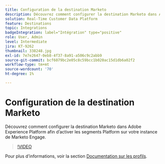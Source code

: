 ```yaml
---
title: Configuration de la destination Marketo
description: Découvrez comment configurer la destination Marketo dans Adobe Experience Platform afin d’activer les segments Platform sur votre instance de Marketo Engage.
solution: Real-Time Customer Data Platform
feature: Destinations
topic: Integrations
badgeIntegration: label="Intégration" type="positive"
role: User, Admin
level: Intermediate
jira: KT-9262
thumbnail: 338248.jpg
exl-id: 7e7e2647-0eb8-4f37-8a91-a506c9c2abb9
source-git-commit: bcf6079bc2e05c8c59bcc1b020ac15d1db6a02f2
workflow-type: tm+mt
source-wordcount: '70'
ht-degree: 1%

---
```


# Configuration de la destination Marketo

Découvrez comment configurer la destination Marketo dans Adobe Experience Platform afin d’activer les segments Platform sur votre instance de Marketo Engage.

>[!VIDEO](https://video.tv.adobe.com/v/338248?quality=12&learn=on)

Pour plus d’informations, voir la section [Documentation sur les profils](https://experienceleague.adobe.com/docs/experience-platform/rtcdp/profile/profile-browse.html).
